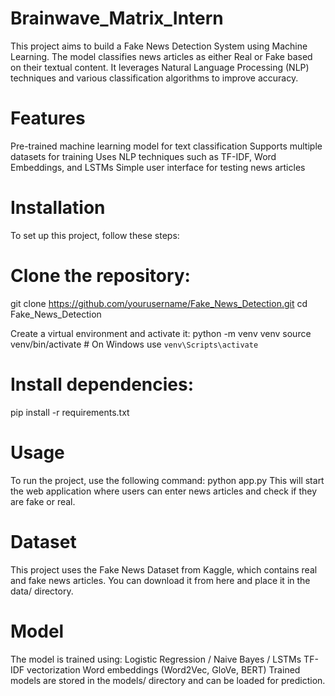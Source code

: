# Brainwave_Matrix_Intern
This project aims to build a Fake News Detection System using Machine Learning. The model classifies news articles as either Real or Fake based on their textual content. It leverages Natural Language Processing (NLP) techniques and various classification algorithms to improve accuracy.

# Features
Pre-trained machine learning model for text classification
Supports multiple datasets for training
Uses NLP techniques such as TF-IDF, Word Embeddings, and LSTMs
Simple user interface for testing news articles

# Installation
To set up this project, follow these steps:

# Clone the repository:
git clone https://github.com/yourusername/Fake_News_Detection.git
cd Fake_News_Detection

Create a virtual environment and activate it:
python -m venv venv
source venv/bin/activate  # On Windows use `venv\Scripts\activate`

# Install dependencies:
pip install -r requirements.txt

# Usage
To run the project, use the following command:
python app.py
This will start the web application where users can enter news articles and check if they are fake or real.

# Dataset
This project uses the Fake News Dataset from Kaggle, which contains real and fake news articles. You can download it from here and place it in the data/ directory.

# Model
The model is trained using:
Logistic Regression / Naive Bayes / LSTMs
TF-IDF vectorization
Word embeddings (Word2Vec, GloVe, BERT)
Trained models are stored in the models/ directory and can be loaded for prediction.

